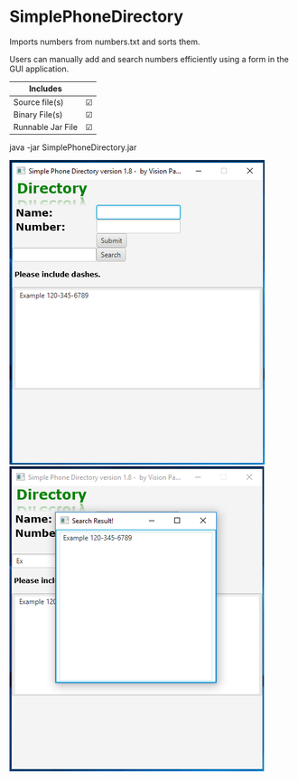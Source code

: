 # SimplePhoneDirectory

Imports numbers from numbers.txt and sorts them.

Users can manually add and search numbers efficiently using a form in the GUI application.


| Includes           |        |
| ------------------ | ------:|
| Source file(s)     |&#9745; |
| Binary File(s)     |&#9745; |
| Runnable Jar File  |&#9745; |

java -jar SimplePhoneDirectory.jar

<img src="https://github.com/Vision-Paudel/SimplePhoneDirectory/blob/master/GUI.png" alt="Image could not be displayed">
<img src="https://github.com/Vision-Paudel/SimplePhoneDirectory/blob/master/GUI%202.png" alt="Image could not be displayed">
